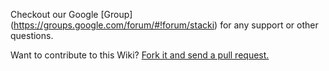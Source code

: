 Checkout our Google [Group] (https://groups.google.com/forum/#!forum/stacki) for any support or other questions.

Want to contribute to this Wiki? [Fork it and send a pull request.](https://github.com/StackIQ/stacki-wiki)
